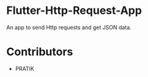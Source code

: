 # Flutter-Http-Request-App
An app to send Http requests and get JSON data.

# Contributors
* PRATIK
